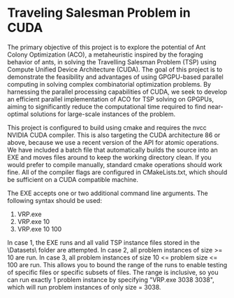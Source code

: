 # Traveling Salesman Problem in CUDA
The primary objective of this project is to explore the potential of Ant Colony Optimization (ACO), a metaheuristic inspired by the foraging behavior of ants, in solving the Travelling Salesman Problem (TSP) using Compute Unified Device Architecture (CUDA). The goal of this project is to demonstrate the feasibility and advantages of using GPGPU-based parallel computing in solving complex combinatorial optimization problems.  By harnessing the parallel processing capabilities of CUDA, we seek to develop an efficient parallel implementation of ACO for TSP solving on GPGPUs, aiming to significantly reduce the computational time required to find near-optimal solutions for large-scale instances of the problem.

This project is configured to build using cmake and requires the nvcc NVIDIA CUDA compiler. This is also targeting the CUDA architecture 86 or above, because we use a recent version of the API for atomic operations. We have included a batch file that automatically builds the source into an EXE and moves files around to keep the working directory clean. If you would prefer to compile manually, standard cmake operations should work fine. All of the compiler flags are configured in CMakeLists.txt, which should be sufficient on a CUDA compatible machine.

The EXE accepts one or two additional command line arguments. The following syntax should be used:
1. VRP.exe
2. VRP.exe 10
3. VRP.exe 10 100

In case 1, the EXE runs and all valid TSP instance files stored in the \Datasets\ folder are attempted. In case 2, all problem instances of size >= 10 are run. In case 3, all problem instances of size 10 <= problem size <= 100 are run. This allows you to bound the range of the runs to enable testing of specific files or specific subsets of files. The range is inclusive, so you can run exactly 1 problem instance by specifying "VRP.exe 3038 3038", which will run problem instances of only size = 3038. 
